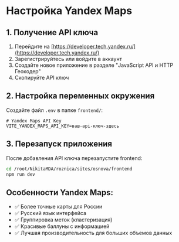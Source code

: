 # Настройка Yandex Maps

## 1. Получение API ключа

1. Перейдите на [https://developer.tech.yandex.ru/](https://developer.tech.yandex.ru/)
2. Зарегистрируйтесь или войдите в аккаунт
3. Создайте новое приложение в разделе "JavaScript API и HTTP Геокодер"
4. Скопируйте API ключ

## 2. Настройка переменных окружения

Создайте файл `.env` в папке `frontend/`:

```env
# Yandex Maps API Key
VITE_YANDEX_MAPS_API_KEY=ваш-api-ключ-здесь
```

## 3. Перезапуск приложения

После добавления API ключа перезапустите frontend:

```bash
cd /root/NikitaMDA/roznica/sites/osnova/frontend
npm run dev
```

## Особенности Yandex Maps:

- ✅ Более точные карты для России
- ✅ Русский язык интерфейса
- ✅ Группировка меток (кластеризация)
- ✅ Красивые баллуны с информацией
- ✅ Лучшая производительность для больших объемов данных
